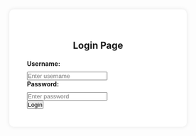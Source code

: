 <!DOCTYPE html>
<html lang="en">
   <head>
      <meta charset="UTF-8">
      <meta name="viewport" content="width=device-width, initial-scale=1.0">
      <title>Login Page</title>
      <link rel="stylesheet" href="style.css">
   </head>
   <style>
    * {
       margin: 0;
       padding: 0;
       box-sizing: border-box;
    }

    body {
       font-family: Arial, sans-serif;
       background-color: #eee;
    }

    .container {
       max-width: 400px;
       margin: 80px auto;
       background-color: #fff;
       border-radius: 10px;
       padding: 40px;
       box-shadow: 0 0 10px rgba(0, 0, 0, 0.1);
    }

    form h2 {
       text-align: center;
       margin-bottom: 20px;
    }

    form label {
       display: block;
       margin-bottom: 10px;
       font-weight: bold;
    }

    form input[type="text"],
    form input[type="password"] {
       width: 100%;
       padding: 10px;
       margin-bottom: 20px;
       border-radius: 5px;
       border: none;
    }

    button[type="submit"] {
       display: block;
       width: 100%;
       padding: 10px;
       font-weight: bold;
       background-color: #007bff;
       color: #fff;
       border: none;
       border-radius: 5px;
       cursor: pointer;
    }

    button[type="submit"]:hover {
       background-color: #0069d9;
    }

   </style>
   <body>
      <div class="container">
         <form action="">
            <h2>Login Page</h2>
            <div class="form-control">
               <label for="username">Username:</label>
               <input type="text" id="username" name="username" placeholder="Enter username">
            </div>
            <div class="form-control">
               <label for="password">Password:</label>
               <input type="password" id="password" name="password" placeholder="Enter password">
            </div>
            <button type="submit">Login</button>
         </form>
      </div>
   </body>
</html>
